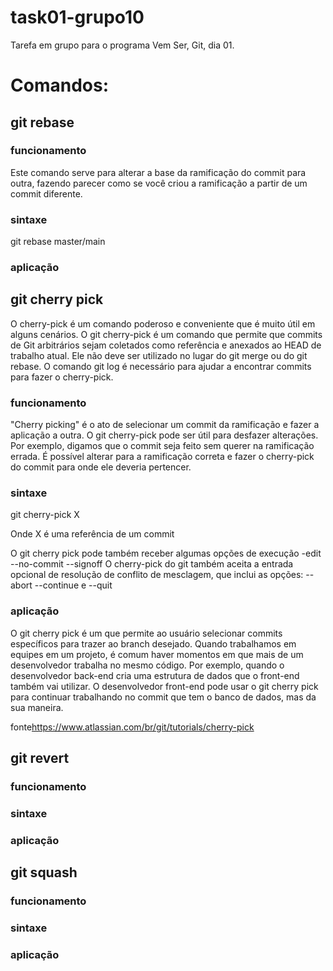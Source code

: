 # task01-grupo10
Tarefa em grupo para o programa Vem Ser, Git, dia 01.

# Comandos:

## git rebase
### funcionamento
Este comando serve para alterar a base da ramificação do commit para outra, fazendo parecer como se você criou a ramificação a partir de um commit diferente.
### sintaxe
git rebase master/main
### aplicação


## git cherry pick
O cherry-pick é um comando poderoso e conveniente que é muito útil em alguns cenários. O git cherry-pick é um comando que permite que commits de Git arbitrários sejam coletados como referência e anexados ao HEAD de trabalho atual. Ele não deve ser utilizado no lugar do git merge ou do git rebase. O comando git log é necessário para ajudar a encontrar commits para fazer o cherry-pick.

### funcionamento
"Cherry picking" é o ato de selecionar um commit da ramificação e fazer a aplicação a outra. O git cherry-pick pode ser útil para desfazer alterações. Por exemplo, digamos que o commit seja feito sem querer na ramificação errada. É possível alterar para a ramificação correta e fazer o cherry-pick do commit para onde ele deveria pertencer.

### sintaxe

git cherry-pick X

Onde X é uma referência de um commit

O git cherry pick pode também receber algumas opções de execução -edit --no-commit --signoff
O cherry-pick do git também aceita a entrada opcional de resolução de conflito de mesclagem, que inclui as opções: --abort --continue e --quit
### aplicação
O git cherry pick é um que permite ao usuário selecionar commits específicos para trazer ao branch desejado.
Quando trabalhamos em equipes em um projeto, é comum haver momentos em que mais de um desenvolvedor trabalha no mesmo código.
Por exemplo, quando o desenvolvedor back-end cria uma estrutura de dados que o front-end também vai utilizar. O desenvolvedor front-end pode usar o git cherry pick para continuar trabalhando no commit que tem o banco de dados, mas da sua maneira.

fonte<https://www.atlassian.com/br/git/tutorials/cherry-pick>

## git revert
### funcionamento
### sintaxe
### aplicação

## git squash
### funcionamento
### sintaxe
### aplicação
